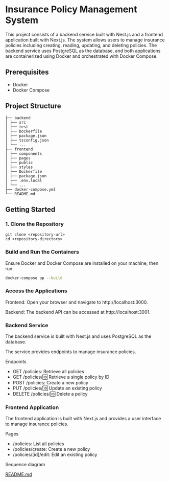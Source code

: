 # Insurance Policy Management System

This project consists of a backend service built with Nest.js and a frontend application built with Next.js. The system allows users to manage insurance policies including creating, reading, updating, and deleting policies. The backend service uses PostgreSQL as the database, and both applications are containerized using Docker and orchestrated with Docker Compose.

## Prerequisites

- Docker
- Docker Compose

## Project Structure


```
├── backend
│ ├── src
│ ├── test
│ ├── Dockerfile
│ ├── package.json
│ ├── tsconfig.json
│ └── ...
├── frontend
│ ├── components
│ ├── pages
│ ├── public
│ ├── styles
│ ├── Dockerfile
│ ├── package.json
│ ├── .env.local
│ └── ...
├── docker-compose.yml
└── README.md

```
## Getting Started

### 1. Clone the Repository

``` 
git clone <repository-url>
cd <repository-directory>
```
### Build and Run the Containers
Ensure Docker and Docker Compose are installed on your machine, then run:
    
``` bash
docker-compose up --build
   ```
### Access the Applications
Frontend: Open your browser and navigate to http://localhost:3000.

Backend: The backend API can be accessed at http://localhost:3001.

### Backend Service
The backend service is built with Nest.js and uses PostgreSQL as the database. 

The service provides endpoints to manage insurance policies.

Endpoints

* GET /policies: Retrieve all policies
* GET /policies/:id: Retrieve a single policy by ID
* POST /policies: Create a new policy
* PUT /policies/:id: Update an existing policy
* DELETE /policies/:id: Delete a policy

### Frontend Application
The frontend application is built with Next.js and provides a user interface to manage insurance policies.

Pages

* /policies: List all policies
* /policies/create: Create a new policy
* /policies/[id]/edit: Edit an existing policy


Sequence diagram

[README.md](README.md)